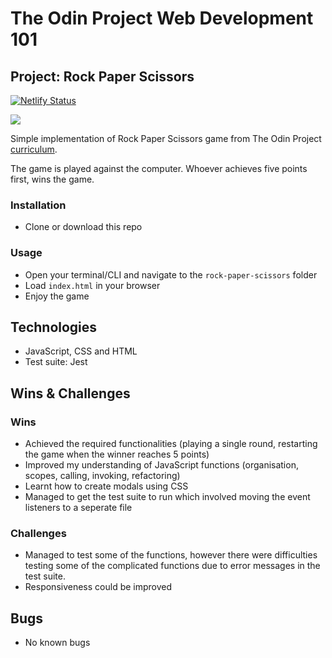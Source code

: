 # The Odin Project Web Development 101

## Project: Rock Paper Scissors

[![Netlify Status](https://api.netlify.com/api/v1/badges/66aafaa9-ab23-4245-971f-df73ad1472fb/deploy-status)](https://app.netlify.com/sites/rock-paper-scissors-go/deploys)

![](assets/images/rock-paper-scissors-demo.gif)

Simple implementation of Rock Paper Scissors game from The Odin Project [curriculum](https://www.theodinproject.com/paths/foundations/courses/foundations/lessons/rock-paper-scissors).

The game is played against the computer. Whoever achieves five points first, wins the game.

### Installation

-   Clone or download this repo

### Usage

-   Open your terminal/CLI and navigate to the `rock-paper-scissors` folder
-   Load `index.html` in your browser
-   Enjoy the game

## Technologies

-   JavaScript, CSS and HTML
-   Test suite: Jest

## Wins & Challenges

### Wins

-   Achieved the required functionalities (playing a single round, restarting the game when the winner reaches 5 points)
-   Improved my understanding of JavaScript functions (organisation, scopes, calling, invoking, refactoring)
-   Learnt how to create modals using CSS
-   Managed to get the test suite to run which involved moving the event listeners to a seperate file

### Challenges

-   Managed to test some of the functions, however there were difficulties testing some of the complicated functions due to error messages in the test suite.
-   Responsiveness could be improved

## Bugs

-   No known bugs
